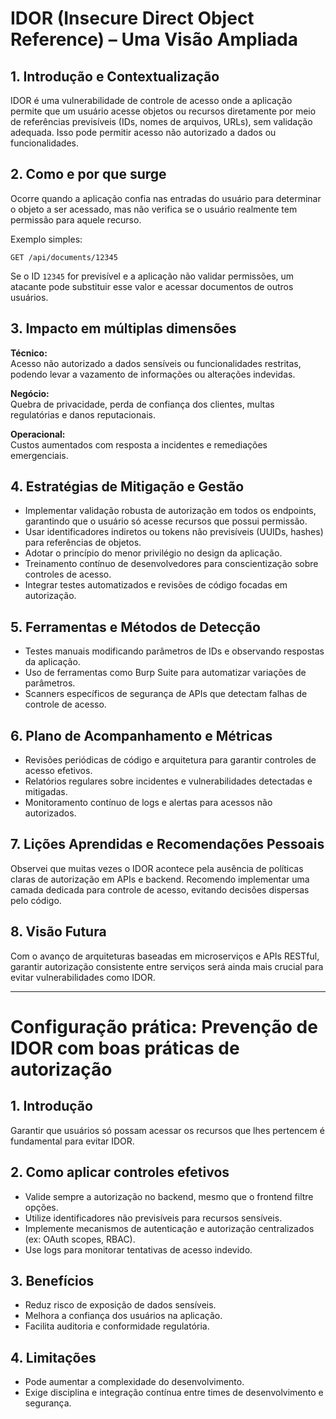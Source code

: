 # IDOR (Insecure Direct Object Reference) – Uma Visão Ampliada

## 1. Introdução e Contextualização  
IDOR é uma vulnerabilidade de controle de acesso onde a aplicação permite que um usuário acesse objetos ou recursos diretamente por meio de referências previsíveis (IDs, nomes de arquivos, URLs), sem validação adequada. Isso pode permitir acesso não autorizado a dados ou funcionalidades.

## 2. Como e por que surge  
Ocorre quando a aplicação confia nas entradas do usuário para determinar o objeto a ser acessado, mas não verifica se o usuário realmente tem permissão para aquele recurso.

Exemplo simples:  
```http
GET /api/documents/12345

```

Se o ID `12345` for previsível e a aplicação não validar permissões, um atacante pode substituir esse valor e acessar documentos de outros usuários.

## 3. Impacto em múltiplas dimensões

**Técnico:**  
Acesso não autorizado a dados sensíveis ou funcionalidades restritas, podendo levar a vazamento de informações ou alterações indevidas.

**Negócio:**  
Quebra de privacidade, perda de confiança dos clientes, multas regulatórias e danos reputacionais.

**Operacional:**  
Custos aumentados com resposta a incidentes e remediações emergenciais.

## 4. Estratégias de Mitigação e Gestão

- Implementar validação robusta de autorização em todos os endpoints, garantindo que o usuário só acesse recursos que possui permissão.
- Usar identificadores indiretos ou tokens não previsíveis (UUIDs, hashes) para referências de objetos.
- Adotar o princípio do menor privilégio no design da aplicação.
- Treinamento contínuo de desenvolvedores para conscientização sobre controles de acesso.
- Integrar testes automatizados e revisões de código focadas em autorização.

## 5. Ferramentas e Métodos de Detecção

- Testes manuais modificando parâmetros de IDs e observando respostas da aplicação.
- Uso de ferramentas como Burp Suite para automatizar variações de parâmetros.
- Scanners específicos de segurança de APIs que detectam falhas de controle de acesso.

## 6. Plano de Acompanhamento e Métricas

- Revisões periódicas de código e arquitetura para garantir controles de acesso efetivos.
- Relatórios regulares sobre incidentes e vulnerabilidades detectadas e mitigadas.
- Monitoramento contínuo de logs e alertas para acessos não autorizados.

## 7. Lições Aprendidas e Recomendações Pessoais

Observei que muitas vezes o IDOR acontece pela ausência de políticas claras de autorização em APIs e backend. Recomendo implementar uma camada dedicada para controle de acesso, evitando decisões dispersas pelo código.

## 8. Visão Futura

Com o avanço de arquiteturas baseadas em microserviços e APIs RESTful, garantir autorização consistente entre serviços será ainda mais crucial para evitar vulnerabilidades como IDOR.

---

# Configuração prática: Prevenção de IDOR com boas práticas de autorização

## 1. Introdução

Garantir que usuários só possam acessar os recursos que lhes pertencem é fundamental para evitar IDOR.

## 2. Como aplicar controles efetivos

- Valide sempre a autorização no backend, mesmo que o frontend filtre opções.
- Utilize identificadores não previsíveis para recursos sensíveis.
- Implemente mecanismos de autenticação e autorização centralizados (ex: OAuth scopes, RBAC).
- Use logs para monitorar tentativas de acesso indevido.

## 3. Benefícios

- Reduz risco de exposição de dados sensíveis.
- Melhora a confiança dos usuários na aplicação.
- Facilita auditoria e conformidade regulatória.

## 4. Limitações

- Pode aumentar a complexidade do desenvolvimento.
- Exige disciplina e integração contínua entre times de desenvolvimento e segurança.
